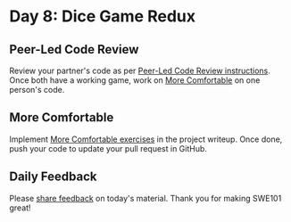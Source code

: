 # Day 8: Dice Game Redux

## Peer-Led Code Review

Review your partner's code as per [Peer-Led Code Review instructions](../course-logistics/course-methodology.md#peer-led-code-review). Once both have a working game, work on [More Comfortable](day-8-dice-game-redux.md#more-comfortable) on one person's code.

## More Comfortable

Implement [More Comfortable exercises](../projects/project-2-beat-that.md#more-comfortable) in the project writeup. Once done, push your code to update your pull request in GitHub.

## Daily Feedback

Please [share feedback](https://forms.gle/EphjPbsUTNXGqN946) on today's material. Thank you for making SWE101 great!

